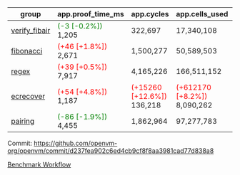 | group | app.proof_time_ms | app.cycles | app.cells_used | leaf.proof_time_ms | leaf.cycles | leaf.cells_used |
| -- | -- | -- | -- | -- | -- | -- |
| [verify_fibair](https://github.com/openvm-org/openvm/blob/benchmark-results/benchmarks-pr/1746/verify_fibair-d237fea902c6ed4cb9cf8f8aa3981cad77d838a8.md) |<span style='color: green'>(-3 [-0.2%])</span> 1,205 |  322,697 |  17,340,108 |- | - | - |
| [fibonacci](https://github.com/openvm-org/openvm/blob/benchmark-results/benchmarks-pr/1746/fibonacci-d237fea902c6ed4cb9cf8f8aa3981cad77d838a8.md) |<span style='color: red'>(+46 [+1.8%])</span> 2,671 |  1,500,277 |  50,589,503 |- | - | - |
| [regex](https://github.com/openvm-org/openvm/blob/benchmark-results/benchmarks-pr/1746/regex-d237fea902c6ed4cb9cf8f8aa3981cad77d838a8.md) |<span style='color: red'>(+39 [+0.5%])</span> 7,917 |  4,165,226 |  166,511,152 |- | - | - |
| [ecrecover](https://github.com/openvm-org/openvm/blob/benchmark-results/benchmarks-pr/1746/ecrecover-d237fea902c6ed4cb9cf8f8aa3981cad77d838a8.md) |<span style='color: red'>(+54 [+4.8%])</span> 1,187 | <span style='color: red'>(+15260 [+12.6%])</span> 136,218 | <span style='color: red'>(+612170 [+8.2%])</span> 8,090,262 |- | - | - |
| [pairing](https://github.com/openvm-org/openvm/blob/benchmark-results/benchmarks-pr/1746/pairing-d237fea902c6ed4cb9cf8f8aa3981cad77d838a8.md) |<span style='color: green'>(-86 [-1.9%])</span> 4,455 |  1,862,964 |  97,277,783 |- | - | - |


Commit: https://github.com/openvm-org/openvm/commit/d237fea902c6ed4cb9cf8f8aa3981cad77d838a8

[Benchmark Workflow](https://github.com/openvm-org/openvm/actions/runs/15689533252)
